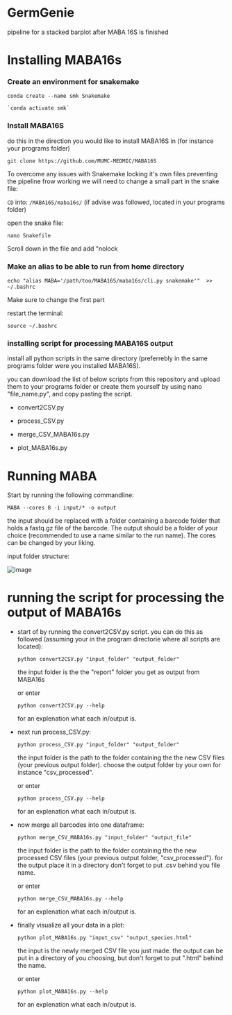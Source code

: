 # GermGenie
pipeline for a stacked barplot after MABA 16S is finished

# Installing MABA16s
### Create an environment for snakemake
```
conda create --name smk Snakemake 
```

```
`conda activate smk`
```

### Install MABA16S
do this in the direction you would like to install MABA16S in (for instance your programs folder)

```
git clone https://github.com/MUMC-MEDMIC/MABA16S
```

To overcome any issues with Snakemake locking it's own files preventing the pipeline frow working we will need to change a small part in the snake file:

`CD` into: `/MABA16S/maba16s/` (if advise was followed, located in your programs folder)

open the snake file: 
```
nano Snakefile
```
Scroll down in the file and add "nolock

### Make an alias to be able to run from home directory
```
echo "alias MABA='/path/too/MABA16S/maba16s/cli.py snakemake'"  >> ~/.bashrc
```

Make sure to change the first part

restart the terminal: 
```
source ~/.bashrc
```

### installing script for processing MABA16S output

install all python scripts in the same directory (preferrebly in the same programs folder were you installed MABA16S).

you can download the list of below scripts from this repository and upload them to your programs folder or create them yourself by using nano "file_name.py", and copy pasting the script.

- convert2CSV.py

- process_CSV.py

- merge_CSV_MABA16s.py

- plot_MABA16s.py
  
# Running MABA 

Start by running the following commandline:

`MABA --cores 8 -i input/* -o output`

the input should be replaced with a folder containing a barcode folder that holds a fastq.gz file of the barcode. The output should be a folder of your choice (recommended to use a name similar to the run name). The cores can be changed by your liking.

input folder structure:

![image](https://github.com/daanbrackel/MABA16s_after_process/assets/127868974/5b460540-0d40-4835-8a5e-41d3e5b0e1dc)


# running the script for processing the output of MABA16s

- start of by running the convert2CSV.py script. you can do this as followed (assuming your in the program directorie where all scripts are located):

  `python convert2CSV.py "input_folder" "output_folder"`

  the input folder is the the "report" folder you get as output from MABA16s

  or enter 

  `python convert2CSV.py --help`

  for an explenation what each in/output is.

- next run process_CSV.py:

  `python process_CSV.py "input_folder" "output_folder"`

  the input folder is the path to the folder containing the the new CSV files (your previous output folder). choose the output folder by your own for instance "csv_processed".

  or enter 

  `python process_CSV.py --help`

  for an explenation what each in/output is.

- now merge all barcodes into one dataframe:

  `python merge_CSV_MABA16s.py "input_folder" "output_file"`

  the input folder is the path to the folder containing the the new processed CSV files (your previous output folder, "csv_processed"). for the output place it in a directory don't forget to put .csv behind you file name.

  or enter 

  `python merge_CSV_MABA16s.py --help`

  for an explenation what each in/output is.

- finally visualize all your data in a plot:

  `python plot_MABA16s.py "input_csv" "output_species.html"`

  the input is the newly merged CSV file you just made. the output can be put in a directory of you choosing, but don't forget to put ".html" behind the name.

  or enter 

  `python plot_MABA16s.py --help`

  for an explenation what each in/output is.
